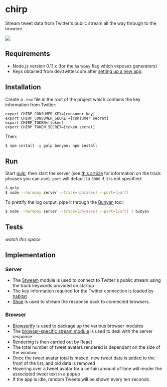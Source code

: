 # chirp

Stream tweet data from Twitter's public stream all the way through to the browser.

![](https://raw.github.com/tanem/chirp/master/screenshot.png)

## Requirements

 * Node.js version 0.11.x (for the `harmony` flag which exposes generators)
 * Keys obtained from dev.twitter.com after [setting up a new app](https://apps.twitter.com/app/new).

## Installation

Create a `.env` file in the root of the project which contains the key information from Twitter:

```
export CHIRP_CONSUMER_KEY=[consumer key]
export CHIRP_CONSUMER_SECRET=[consumer secret]
export CHIRP_TOKEN=[token]
export CHIRP_TOKEN_SECRET=[token secret]
```

Then:

```sh
$ npm install -g gulp bunyan; npm install
```

## Run

Start [gulp](http://gulpjs.com/), then start the server (see [this article](https://dev.twitter.com/docs/streaming-apis/parameters#track) for information on the track phrases you can use). `port` will default to `3000` if it is not specified:

```sh
$ gulp
$ node --harmony server --track=[phrases] --port=[port]
```

To prettify the log output, pipe it through the [Bunyan](https://github.com/trentm/node-bunyan) tool: 

```sh
$ node --harmony server --track=[phrases] --port=[port] | bunyan
```

## Tests

_watch this space_

## Implementation

### Server

 * The [Stweam](https://github.com/tanem/stweam) module is used to connect to Twitter's public stream using the track keywords provided on startup
 * The key information required for the Twitter connection is loaded by [habitat](https://github.com/brianloveswords/habitat)
 * [Shoe](https://github.com/substack/shoe) is used to stream the response back to connected browsers.

### Browser

 * [Browserify](https://github.com/substack/node-browserify) is used to package up the various browser modules
 * The [browser-specific stream module](https://github.com/substack/stream-browserify) is used to deal with the server response
 * Rendering is then carried out by [React](https://github.com/facebook/react)
 * The total number of tweet avatars rendered is dependant on the size of the window
 * Once the tweet avatar total is maxed, new tweet data is added to the front of the list, and old data is removed
 * Hovering over a tweet avatar for a certain amount of time will render the associated tweet text in a popup
 * If the app is idle, random Tweets will be shown every ten seconds.
